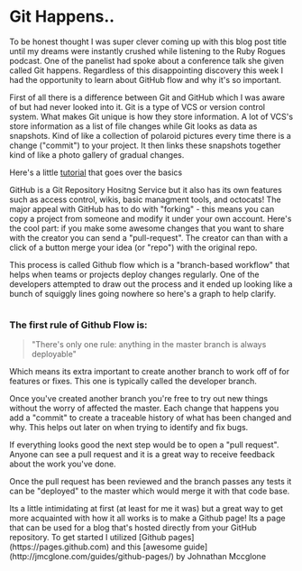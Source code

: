 <h1>Git Happens..</h1>
<p>To be honest thought I was super clever coming up with this blog post title until my dreams were instantly crushed while listening to the Ruby Rogues podcast. One of the panelist had spoke about a conference talk she given called Git happens. Regardless of this disappointing discovery this week I had the opportunity to learn about GitHub flow and why it's so important. </p>

  <p>First of all there is a difference between Git and GitHub which I was aware of but had never looked into it. Git is a type of VCS or version control system. What makes Git unique is how they store information. A lot of VCS's store information as a list of file changes while Git looks as data as snapshots. Kind of like a collection of polaroid pictures every time there is a change ("commit") to your project. It then links these snapshots together kind of like a photo gallery of gradual changes.


  Here's a little <a href="https://try.github.io/levels/1/challenges/1">tutorial</a> that goes over the basics




  </p>


  <p>GitHub is a Git Repository Hositng Service but it also has its own features such as access control, wikis, basic managment tools, and octocats! The major appeal with GitHub has to do with "forking" - this means you can copy a project from someone and modify it under your own account. Here's the cool part: if you make some awesome changes that you want to share with the creator you can send a "pull-request". The creator can than with a click of a button merge your idea (or "repo") with the original repo.</p>

 <p> This process is called Github flow which is a "branch-based workflow" that helps when teams or projects deploy changes regularly. One of the developers attempted to draw out the process and it ended up looking like a bunch of squiggly lines going nowhere so here's a graph to help clarify.</p>

<p>
<img class = "blogImage" src="images/gitFlow.png" alt>
</p>

  <h3>The first rule of Github Flow is:</h3>

  <blockquote>"There's only one rule: anything in the master branch is always deployable"</blockquote>

  <p>Which means its extra important to create another branch to work off of for features or fixes. This one is typically called the developer branch.</p>

  <p>Once you've created another branch you're free to try out new things without the worry of affected the master. Each change that happens you add a "commit" to create a traceable history of what has been changed and why. This helps out later on when trying to identify and fix bugs.</p>

 <p> If everything looks good the next step would be to open a "pull request". Anyone can see a pull request and it is a great way to receive feedback about the work you've done.</p>

  <p>Once the pull request has been reviewed and the branch passes any tests it can be "deployed" to the master which would merge it with that code base.</p>

  <p>Its a little intimidating at first (at least for me it was) but a great way to get more acquainted with how it all works is to make a Github page! Its a page that can be used for a blog that's hosted directly from your GitHub repository. To get started I utilized [Github pages](https://pages.github.com)
  and this [awesome guide](http://jmcglone.com/guides/github-pages/) by Johnathan Mccglone </p>



